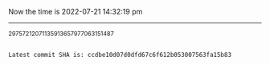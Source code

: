Now the time is 2022-07-21 14:32:19 pm

---

<small>29757212071135913657977063151487</small>

```txt

Latest commit SHA is: ccdbe10d07d0dfd67c6f612b053007563fa15b83
```
